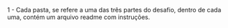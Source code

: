 1 - Cada pasta, se refere a uma das três partes do desafio, dentro de cada uma, contém um arquivo readme com instruções.
